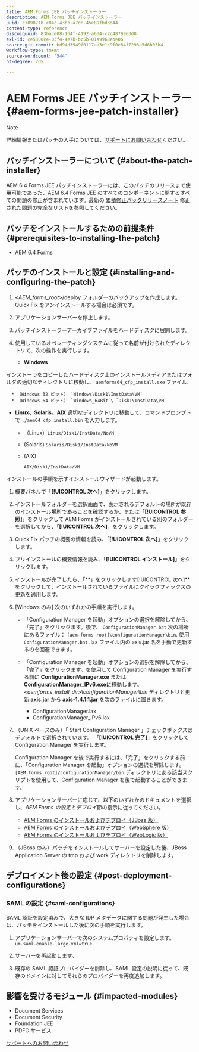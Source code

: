 ```yaml
---
title: AEM Forms JEE パッチインストーラー
description: AEM Forms JEE パッチインストーラー
uuid: e709871b-c04c-43bb-a7d0-45e89fbd3d44
content-type: reference
discoiquuid: 83bace08-1d4f-4192-a634-c7c4879963d8
exl-id: ce5300ce-03f4-4e7b-bc5b-01a9968ebe06
source-git-commit: bd94d3949f0117aa3e1c9f0e84f7293a5d6b03b4
workflow-type: tm+mt
source-wordcount: '544'
ht-degree: 76%

---
```


# AEM Forms JEE パッチインストーラー {#aem-forms-jee-patch-installer}

>[!NOTE]
>
>詳細情報またはパッチの入手については、[サポートにお問い合わせ](https://www.adobe.com/jp/account/sign-in.supportportal.html)ください。

## パッチインストーラーについて {#about-the-patch-installer}

AEM 6.4 Forms JEE パッチインストーラーには、このパッチのリリースまで使用可能であった、AEM 6.4 Forms JEE のすべてのコンポーネントに関するすべての問題の修正が含まれています。最新の  [累積修正パックリリースノート](cfp-release-notes.md) 修正された問題の完全なリストを参照してください。

## パッチをインストールするための前提条件 {#prerequisites-to-installing-the-patch}

* AEM 6.4 Forms

## パッチのインストールと設定 {#installing-and-configuring-the-patch}

1. &lt;*AEM_forms_root*>/deploy フォルダーのバックアップを作成します。Quick Fix をアンインストールする場合は必須です。
1. アプリケーションサーバーを停止します。
1. パッチインストーラーアーカイブファイルをハードディスクに展開します。
1. 使用しているオペレーティングシステムに従って名前が付けられたディレクトリで、次の操作を実行します。

   * **Windows**

インストーラをコピーしたハードディスク上のインストールメディアまたはフォルダの適切なディレクトリに移動し、 
`aemforms64_cfp_install.exe` ファイル.

      * （Windows 32 ビット） `Windows\Disk1\InstData\VM`
      * （Windows 64 ビット） `Windows_64Bit`\ `Disk1\InstData\VM`
   * **Linux、Solaris、AIX** 適切なディレクトリに移動して、コマンドプロンプトで 
`./aem64_cfp_install.bin` を入力します。

      * （Linux）`Linux/Disk1/InstData/NoVM`
      * (Solaris) `Solaris/Disk1/InstData/NoVM`
      * (AIX)

         ```
         AIX/Disk1/InstData/VM
         ```
   インストールの手順を示すインストールウィザードが起動します。

1. 概要パネルで「**[!UICONTROL 次へ]**」をクリックします。
1. インストールフォルダーを選択画面で、表示されるデフォルトの場所が既存のインストール場所であることを確認するか、または「**[!UICONTROL 参照]**」をクリックして AEM Forms がインストールされている別のフォルダーを選択してから、「**[!UICONTROL 次へ]**」をクリックします。

1. Quick Fix パッチの概要の情報を読み、「**[!UICONTROL 次へ]**」をクリックします。
1. プリインストールの概要情報を読み、「**[!UICONTROL インストール]**」をクリックします。
1. インストールが完了したら、「**」をクリックします[!UICONTROL 次へ]**をクリックして、インストールされているファイルにクイックフィックスの更新を適用します。
1. [Windows のみ] 次のいずれかの手順を実行します。

   * 「Configuration Manager を起動」オプションの選択を解除してから、「完了」をクリックます。後で、 `ConfigurationManager.bat` 次の場所にあるファイル： `[aem-forms root]\configurationManager\bin`. 使用 `ConfigurationManager.bat` .lax ファイル内の axis.jar 名を手動で更新するのを回避できます。
   * 「Configuration Manager を起動」オプションの選択を解除してから、「完了」をクリックます。を使用して Configuration Manager を実行する前に **ConfigurationManager.exe** または **ConfigurationManager_IPv6.exe**&#x200B;に移動します。 *&lt;aemforms_install_dir>\configurationManager\bin* ディレクトリと更新 **axis.jar** から **axis-1.4.1.1.jar** を次のファイルに置きます。

      * ConfigurationManager.lax
      * ConfigurationManager_IPv6.lax

1. （UNIX ベースのみ）「 Start Configuration Manager 」チェックボックスはデフォルトで選択されています。 「**[!UICONTROL 完了]**」をクリックして Configuration Manager を実行します。

   Configuration Manager を後で実行するには、「完了」をクリックする前に、「Configuration Manager を起動」オプションの選択を解除します。`[AEM_forms_root]/configurationManager/bin` ディレクトリにある該当スクリプトを使用して、Configuration Manager を後で起動することができます。

1. アプリケーションサーバーに応じて、以下のいずれかのドキュメントを選択し、*AEM Forms の設定とデプロイ*&#x200B;節の指示に従ってください。

   * [AEM Forms のインストールおよびデプロイ（JBoss 版）](http://www.adobe.com/go/learn_aemforms_installJBoss_64_jp)
   * [AEM Forms のインストールおよびデプロイ（WebSphere 版）](http://www.adobe.com/go/learn_aemforms_installWebSphere_64_jp)
   * [AEM Forms のインストールおよびデプロイ（WebLogic 版）](http://www.adobe.com/go/learn_aemforms_installWebLogic_64_jp)

1. （JBoss のみ）パッチをインストールしてサーバーを設定した後、JBoss Application Server の tmp および work ディレクトリを削除します。

## デプロイメント後の設定 {#post-deployment-configurations}

### SAML の設定 {#saml-configurations}

SAML 認証を設定済みで、大きな IDP メタデータに関する問題が発生した場合は、パッチをインストールした後に次の手順を実行します。

1. アプリケーションサーバーで次のシステムプロパティを設定します。\
   `um.saml.enable.large.xml=true`

1. サーバーを再起動します。
1. 既存の SAML 認証プロバイダーを削除し、SAML 設定の説明に従って、既存のドメインに対してそれらのプロバイダーを再度追加します。

## 影響を受けるモジュール {#impacted-modules}

* Document Services
* Document Security
* Foundation JEE
* PDFG サービス

[サポートへのお問い合わせ](https://www.adobe.com/account/sign-in.supportportal.html)
